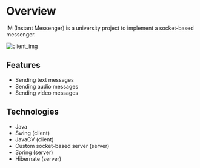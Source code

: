 <h1>Overview</h1>
IM (Instant Messenger) is a university project to implement a socket-based messenger.

![client_img](https://user-images.githubusercontent.com/6876210/47258579-cbe0cd80-d4a5-11e8-8cbc-cc17f637fe20.png)

<h2>Features</h2>

* Sending text messages
* Sending audio messages 
* Sending video messages
<h2>Technologies</h2>

* Java
* Swing (client)
* JavaCV (client)
* Custom socket-based server (server)
* Spring (server)
* Hibernate (server)
